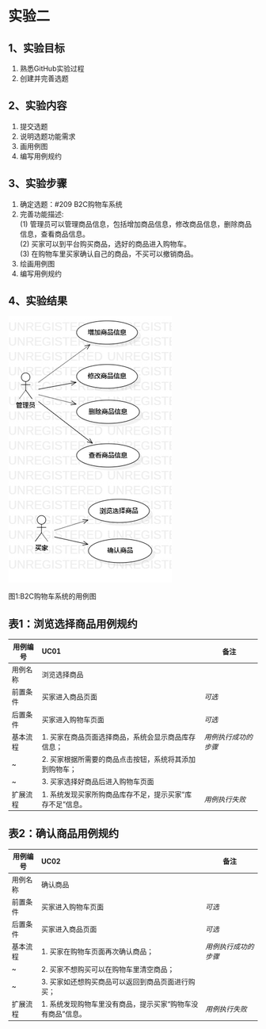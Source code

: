 # 实验二

## 1、实验目标
1. 熟悉GitHub实验过程
2. 创建并完善选题

## 2、实验内容
1. 提交选题
2. 说明选题功能需求
3. 画用例图
4. 编写用例规约

## 3、实验步骤
1. 确定选题：#209 B2C购物车系统
2. 完善功能描述:  
(1) 管理员可以管理商品信息，包括增加商品信息，修改商品信息，删除商品信息，查看商品信息。  
(2) 买家可以到平台购买商品，选好的商品进入购物车。  
(3) 在购物车里买家确认自己的商品，不买可以撤销商品。
3. 绘画用例图
4. 编写用例规约

## 4、实验结果
![第一个UML图](./Model2.jpg)

图1:B2C购物车系统的用例图


## 表1：浏览选择商品用例规约  

用例编号  | UC01 | 备注  
-|:-|-  
用例名称  | 浏览选择商品  |   
前置条件  | 买家进入商品页面   | *可选*   
后置条件  | 买家进入购物车页面   | *可选*   
基本流程  | 1. 买家在商品页面选择商品，系统会显示商品库存信息；  |*用例执行成功的步骤*    
~| 2. 买家根据所需要的商品点击按钮，系统将其添加到购物车；  |   
~| 3. 买家选择好商品后进入购物车页面  |      
扩展流程  | 1. 系统发现买家所购商品库存不足，提示买家“库存不足”信息。 |*用例执行失败* 

## 表2：确认商品用例规约  

用例编号  | UC02 | 备注  
-|:-|-  
用例名称  | 确认商品  |   
前置条件  | 买家进入购物车页面   | *可选*   
后置条件  | 买家进入商品页面   | *可选*   
基本流程  | 1. 买家在购物车页面再次确认商品；  |*用例执行成功的步骤*    
~| 2. 买家不想购买可以在购物车里清空商品；  |   
~| 3. 买家如还想购买商品可以返回到商品页面进行购买； |      
扩展流程  | 1. 系统发现购物车里没有商品，提示买家“购物车没有商品”信息。 |*用例执行失败* 
